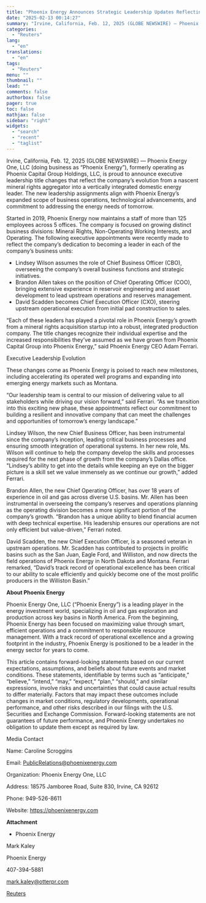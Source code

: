 ```yaml
---
title: "Phoenix Energy Announces Strategic Leadership Updates Reflecting Continued Growth"
date: "2025-02-13 00:14:27"
summary: "Irvine, California, Feb. 12, 2025 (GLOBE NEWSWIRE) — Phoenix Energy One, LLC (doing business as “Phoenix Energy”), formerly operating as Phoenix Capital Group Holdings, LLC, is proud to announce executive leadership title changes that reflect the company’s evolution from a nascent mineral rights aggregator into a vertically integrated domestic energy..."
categories:
  - "Reuters"
lang:
  - "en"
translations:
  - "en"
tags:
  - "Reuters"
menu: ""
thumbnail: ""
lead: ""
comments: false
authorbox: false
pager: true
toc: false
mathjax: false
sidebar: "right"
widgets:
  - "search"
  - "recent"
  - "taglist"
---
```


Irvine, California, Feb. 12, 2025 (GLOBE NEWSWIRE) — Phoenix Energy One, LLC (doing business as “Phoenix Energy”), formerly operating as Phoenix Capital Group Holdings, LLC, is proud to announce executive leadership title changes that reflect the company’s evolution from a nascent mineral rights aggregator into a vertically integrated domestic energy leader. The new leadership assignments align with Phoenix Energy’s expanded scope of business operations, technological advancements, and commitment to addressing the energy needs of tomorrow.

Started in 2019, Phoenix Energy now maintains a staff of more than 125 employees across 5 offices. The company is focused on growing distinct business divisions: Mineral Rights, Non-Operating Working Interests, and Operating. The following executive appointments were recently made to reflect the company’s dedication to becoming a leader in each of the company’s business units:

* Lindsey Wilson assumes the role of Chief Business Officer (CBO), overseeing the company’s overall business functions and strategic initiatives.
* Brandon Allen takes on the position of Chief Operating Officer (COO), bringing extensive experience in reservoir engineering and asset development to lead upstream operations and reserves management.
* David Scadden becomes Chief Execution Officer (CXO), steering upstream operational execution from initial pad construction to sales.

“Each of these leaders has played a pivotal role in Phoenix Energy’s growth from a mineral rights acquisition startup into a robust, integrated production company. The title changes recognize their individual expertise and the increased responsibilities they’ve assumed as we have grown from Phoenix Capital Group into Phoenix Energy,” said Phoenix Energy CEO Adam Ferrari.

Executive Leadership Evolution

These changes come as Phoenix Energy is poised to reach new milestones, including accelerating its operated well programs and expanding into emerging energy markets such as Montana.

“Our leadership team is central to our mission of delivering value to all stakeholders while driving our vision forward,” said Ferrari. “As we transition into this exciting new phase, these appointments reflect our commitment to building a resilient and innovative company that can meet the challenges and opportunities of tomorrow’s energy landscape.”

Lindsey Wilson, the new Chief Business Officer, has been instrumental since the company’s inception, leading critical business processes and ensuring smooth integration of operational systems. In her new role, Ms. Wilson will continue to help the company develop the skills and processes required for the next phase of growth from the company’s Dallas office. "Lindsey’s ability to get into the details while keeping an eye on the bigger picture is a skill set we value immensely as we continue our growth,” added Ferrari.

Brandon Allen, the new Chief Operating Officer, has over 18 years of experience in oil and gas across diverse U.S. basins. Mr. Allen has been instrumental in overseeing the company’s reserves and operations planning as the operating division becomes a more significant portion of the company’s growth. “Brandon has a unique ability to blend financial acumen with deep technical expertise. His leadership ensures our operations are not only efficient but value-driven,” Ferrari noted.

David Scadden, the new Chief Execution Officer, is a seasoned veteran in upstream operations. Mr. Scadden has contributed to projects in prolific basins such as the San Juan, Eagle Ford, and Williston, and now directs the field operations of Phoenix Energy in North Dakota and Montana. Ferrari remarked, “David’s track record of operational excellence has been critical to our ability to scale efficiently and quickly become one of the most prolific producers in the Williston Basin.”

**About Phoenix Energy**

Phoenix Energy One, LLC (“Phoenix Energy”) is a leading player in the energy investment world, specializing in oil and gas exploration and production across key basins in North America. From the beginning, Phoenix Energy has been focused on maximizing value through smart, efficient operations and a commitment to responsible resource management. With a track record of operational excellence and a growing footprint in the industry, Phoenix Energy is positioned to be a leader in the energy sector for years to come.

This article contains forward-looking statements based on our current expectations, assumptions, and beliefs about future events and market conditions. These statements, identifiable by terms such as “anticipate,” “believe,” “intend,” “may,” “expect,” “plan,” “should,” and similar expressions, involve risks and uncertainties that could cause actual results to differ materially. Factors that may impact these outcomes include changes in market conditions, regulatory developments, operational performance, and other risks described in our filings with the U.S. Securities and Exchange Commission. Forward-looking statements are not guarantees of future performance, and Phoenix Energy undertakes no obligation to update them except as required by law.

Media Contact

Name: Caroline Scroggins

Email: PublicRelations@phoenixenergy.com

Organization: Phoenix Energy One, LLC

Address: 18575 Jamboree Road, Suite 830, Irvine, CA 92612

Phone: 949-526-8611

Website: https://phoenixenergy.com

**Attachment**

* Phoenix Energy

Mark Kaley

Phoenix Energy

407-394-5881

mark.kaley@otterpr.com

[Reuters](https://www.tradingview.com/news/reuters.com,2025-02-12:newsml_GNX96H7gn:0-phoenix-energy-announces-strategic-leadership-updates-reflecting-continued-growth/)
